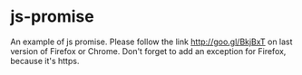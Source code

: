 js-promise
==========

An example of js promise.
Please follow the link http://goo.gl/BkjBxT on last version of Firefox or Chrome.
Don't forget to add an exception for Firefox, because it's https.
